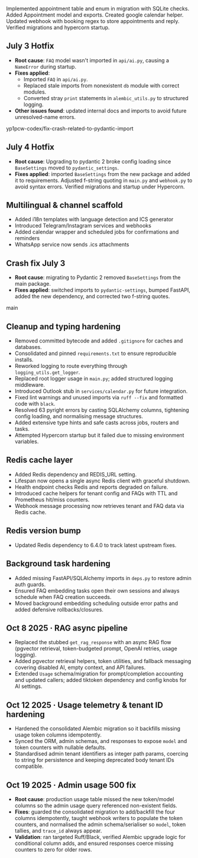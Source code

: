 Implemented appointment table and enum in migration with SQLite checks. Added Appointment model and exports. Created google calendar helper. Updated webhook with booking regex to store appointments and reply. Verified migrations and hypercorn startup.

## July 3 Hotfix
- **Root cause**: `FAQ` model wasn't imported in `api/ai.py`, causing a `NameError` during startup.
- **Fixes applied**:
  - Imported `FAQ` in `api/ai.py`.
  - Replaced stale imports from nonexistent `db` module with correct modules.
  - Converted stray `print` statements in `alembic_utils.py` to structured logging.
- **Other issues found**: updated internal docs and imports to avoid future unresolved-name errors.

yp1pcw-codex/fix-crash-related-to-pydantic-import

## July 4 Hotfix
- **Root cause**: Upgrading to pydantic 2 broke config loading since `BaseSettings` moved to `pydantic_settings`.
- **Fixes applied**: imported `BaseSettings` from the new package and added it to requirements. Adjusted f-string quoting in `main.py` and `webhook.py` to avoid syntax errors. Verified migrations and startup under Hypercorn.

## Multilingual & channel scaffold
- Added i18n templates with language detection and ICS generator
- Introduced Telegram/Instagram services and webhooks
- Added calendar wrapper and scheduled jobs for confirmations and reminders
- WhatsApp service now sends .ics attachments

## Crash fix July 3
- **Root cause**: migrating to Pydantic 2 removed `BaseSettings` from the main package.
- **Fixes applied**: switched imports to `pydantic-settings`, bumped FastAPI, added the new dependency, and corrected two f-string quotes.

 main

## Cleanup and typing hardening
- Removed committed bytecode and added `.gitignore` for caches and databases.
- Consolidated and pinned `requirements.txt` to ensure reproducible installs.
- Reworked logging to route everything through `logging_utils.get_logger`.
- Replaced root logger usage in `main.py`; added structured logging middleware.
- Introduced Outlook stub in `services/calendar.py` for future integration.
- Fixed lint warnings and unused imports via `ruff --fix` and formatted code with `black`.
- Resolved 63 pyright errors by casting SQLAlchemy columns, tightening config loading, and normalising message structures.
- Added extensive type hints and safe casts across jobs, routers and tasks.
- Attempted Hypercorn startup but it failed due to missing environment variables.

## Redis cache layer
- Added Redis dependency and REDIS_URL setting.
- Lifespan now opens a single async Redis client with graceful shutdown.
- Health endpoint checks Redis and reports degraded on failure.
- Introduced cache helpers for tenant config and FAQs with TTL and Prometheus hit/miss counters.
- Webhook message processing now retrieves tenant and FAQ data via Redis cache.

## Redis version bump
- Updated Redis dependency to 6.4.0 to track latest upstream fixes.

## Background task hardening
- Added missing FastAPI/SQLAlchemy imports in `deps.py` to restore admin auth guards.
- Ensured FAQ embedding tasks open their own sessions and always schedule when FAQ creation succeeds.
- Moved background embedding scheduling outside error paths and added defensive rollbacks/closures.

## Oct 8 2025 · RAG async pipeline
- Replaced the stubbed `get_rag_response` with an async RAG flow (pgvector retrieval, token-budgeted prompt, OpenAI retries, usage logging).
- Added pgvector retrieval helpers, token utilities, and fallback messaging covering disabled AI, empty context, and API failures.
- Extended `Usage` schema/migration for prompt/completion accounting and updated callers; added tiktoken dependency and config knobs for AI settings.

## Oct 12 2025 · Usage telemetry & tenant ID hardening
- Hardened the consolidated Alembic migration so it backfills missing usage token columns idempotently.
- Synced the ORM, admin schemas, and responses to expose `model` and token counters with nullable defaults.
- Standardised admin tenant identifiers as integer path params, coercing to string for persistence and keeping deprecated body tenant IDs compatible.

## Oct 19 2025 · Admin usage 500 fix
- **Root cause**: production usage table missed the new token/model columns so the admin usage query referenced non-existent fields.
- **Fixes**: guarded the consolidated migration to add/backfill the four columns idempotently, taught webhook writers to populate the token counters, and normalised the admin schema/serialiser so `model`, token tallies, and `trace_id` always appear.
- **Validation**: ran targeted Ruff/Black, verified Alembic upgrade logic for conditional column adds, and ensured responses coerce missing counters to zero for older rows.

